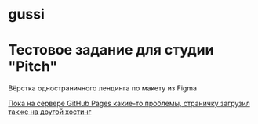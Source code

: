 # gussi
<h1>Тестовое задание для студии "Pitch"</h1>
<p>Вёрстка одностраничного лендинга по макету из Figma</p>
<a href="http://gussi.tmweb.ru">Пока на сервере GitHub Pages какие-то проблемы, страничку загрузил также на другой хостинг</a>
